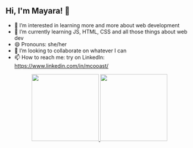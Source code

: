 ## Hi, I'm Mayara! 👋
- 👀 I’m interested in learning more and more about web development
- 🌱 I’m currently learning JS, HTML, CSS and all those things about web dev
- 😄 Pronouns: she/her
- 💞️ I’m looking to collaborate on whatever I can
- 📫 How to reach me: try on LinkedIn: https://www.linkedin.com/in/mcooast/


<div align="center">
  <a href="https://github.com/mcooast">
  <img height="180em" src="https://github-readme-stats.vercel.app/api?username=mcooast&show_icons=true&theme=radica&include_all_commits=true&count_private=true"/>
  <img height="180em" src="https://github-readme-stats.vercel.app/api/top-langs/?username=mcooast&layout=compact&langs_count=7&theme=radica"/>
</div>
